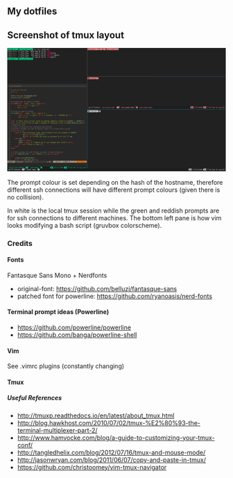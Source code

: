 ## My dotfiles

## Screenshot of tmux layout

![Screenshot of tmux layout](screenshot.png)

The prompt colour is set depending on the hash of the hostname, therefore different ssh connections
will have different prompt colours (given there is no collision).

In white is the local tmux session while the green and reddish prompts are for ssh connections
to different machines. The bottom left pane is how vim looks modifying a bash script
(gruvbox colorscheme).

### Credits

#### Fonts
Fantasque Sans Mono + Nerdfonts

* original-font: https://github.com/belluzj/fantasque-sans
* patched font for powerline: https://github.com/ryanoasis/nerd-fonts

#### Terminal prompt ideas (Powerline)

* https://github.com/powerline/powerline
* https://github.com/banga/powerline-shell

#### Vim

See .vimrc plugins (constantly changing)

#### Tmux

##### Useful References

* http://tmuxp.readthedocs.io/en/latest/about_tmux.html
* http://blog.hawkhost.com/2010/07/02/tmux-%E2%80%93-the-terminal-multiplexer-part-2/
* http://www.hamvocke.com/blog/a-guide-to-customizing-your-tmux-conf/
* http://tangledhelix.com/blog/2012/07/16/tmux-and-mouse-mode/
* http://jasonwryan.com/blog/2011/06/07/copy-and-paste-in-tmux/
* https://github.com/christoomey/vim-tmux-navigator
